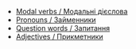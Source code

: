 - [Modal verbs / Модальні дієслова](modal-verbs.md)
- [Pronouns / Займенники](pronouns.md)
- [Question words / Запитання](question-words.md)
- [Adjectives / Прикметники](adjectives.md)
